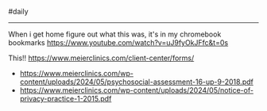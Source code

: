 #daily 

---
When i get home figure out what this was, it's in my chromebook bookmarks https://www.youtube.com/watch?v=uJ9fyOkJFfc&t=0s

This!!
https://www.meierclinics.com/client-center/forms/
- https://www.meierclinics.com/wp-content/uploads/2024/05/psychosocial-assessment-16-up-9-2018.pdf
- https://www.meierclinics.com/wp-content/uploads/2024/05/notice-of-privacy-practice-1-2015.pdf

